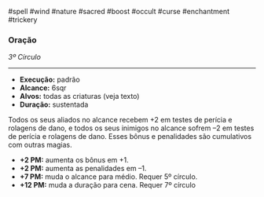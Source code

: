 #spell #wind #nature #sacred #boost #occult #curse #enchantment #trickery 
### Oração
*3º Círculo*
___
- **Execução:** padrão
- **Alcance:** 6sqr
- **Alvos:** todas as criaturas (veja texto)
- **Duração:** sustentada

 Todos os seus aliados no alcance recebem +2 em testes de perícia e rolagens de dano, e todos os seus inimigos no alcance sofrem –2 em testes de perícia e rolagens de dano. Esses bônus e penalidades são cumulativos com outras magias.

- **+2 PM:** aumenta os bônus em +1.
- **+2 PM:** aumenta as penalidades em –1.
- **+7 PM:** muda o alcance para médio. Requer 5º círculo.
- **+12 PM:** muda a duração para cena. Requer 7º círculo
